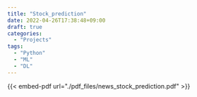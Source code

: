 ```yaml
---
title: "Stock_prediction"
date: 2022-04-26T17:38:48+09:00
draft: true
categories:
  - "Projects"
tags:
  - "Python"
  - "ML"
  - "DL"
---
```


{{< embed-pdf url="./pdf_files/news_stock_prediction.pdf" >}}